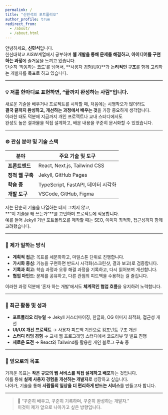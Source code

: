 ```yaml
---
permalink: /
title: "신민석의 포트폴리오"
author_profile: true
redirect_from: 
  - /about/
  - /about.html
---
```


안녕하세요, **신민석**입니다.  
한신대학교 AISW계열에서 공부하며 **웹 개발을 통해 문제를 해결하고, 아이디어를 구현하는 과정**에 즐거움을 느끼고 있습니다.  
단순히 ‘작동하는 코드’를 넘어서, **사용자 경험(UX)**과 **논리적인 구조**를 함께 고려하는 개발자를 목표로 하고 있습니다.

---

### 💡 저를 한마디로 표현하면, “끝까지 완성하는 사람”입니다.
새로운 기술을 배우거나 프로젝트를 시작할 때, 처음에는 시행착오가 많더라도  
**결국 끝까지 완성하고, 개선하는 과정에서 배우는 것**을 가장 중요하게 생각합니다.  
이러한 태도 덕분에 지금까지 개인 프로젝트나 교내 스터디에서도  
완성도 높은 결과물을 직접 설계하고, 배운 내용을 꾸준히 문서화할 수 있었습니다.

---

### ⚙️ 관심 분야 및 기술 스택
| 분야 | 주요 기술 및 도구 |
|------|----------------|
| **프론트엔드** | React, Next.js, Tailwind CSS |
| **정적 웹 구축** | Jekyll, GitHub Pages |
| **학습 중** | TypeScript, FastAPI, 데이터 시각화 |
| **개발 도구** | VSCode, GitHub, Figma |

저는 단순히 기술을 나열하는 데서 그치지 않고,  
**“이 기술을 왜 쓰는가”**를 고민하며 프로젝트에 적용합니다.  
예를 들어 Jekyll 기반 포트폴리오를 제작할 때는 SEO, 이미지 최적화, 접근성까지 함께 고려했습니다.

---

### 🧩 제가 일하는 방식
- **계획적 접근**: 목표를 세분화하고, 마일스톤 단위로 진행합니다.  
- **가시화 중심**: 기능을 구현하면 반드시 시각화(스크린샷, 결과 보고)로 검증합니다.  
- **기록과 회고**: 학습 과정과 오류 해결 과정을 기록하고, 다시 읽어보며 개선합니다.  
- **협업 마인드**: 문제를 공유하고, 다른 관점의 피드백을 수용하는 걸 즐깁니다.  

이러한 과정 덕분에 ‘혼자 하는 개발’에서도 **체계적인 협업 흐름**을 유지하려 노력합니다.

---

### 🚀 최근 활동 및 성과
- **포트폴리오 리뉴얼** → Jekyll 커스터마이징, 한글화, OG 이미지 최적화, 접근성 개선  
- **UI/UX 개선 프로젝트** → 사용자 피드백 기반으로 컴포넌트 구조 개선  
- **스터디 리딩 경험** → 교내 웹 프로그래밍 스터디에서 코드리뷰 및 발표 진행  
- **새로운 도전** → React와 Tailwind를 활용한 개인 블로그 구축 중  

---

### 🎯 앞으로의 목표
가까운 목표는 **작은 규모의 웹 서비스를 직접 설계하고 배포**하는 것입니다.  
이를 통해 **실제 사용자 경험을 개선하는 개발자**로 성장하고 싶습니다.  
나아가, 기술을 통해 **사람들의 일상을 더 편리하게 만드는 서비스**를 만들고자 합니다.

---

> 📌 “꾸준히 배우고, 꾸준히 기록하며, 꾸준히 완성하는 개발자.”  
> 이것이 제가 앞으로 나아가고 싶은 방향입니다.

